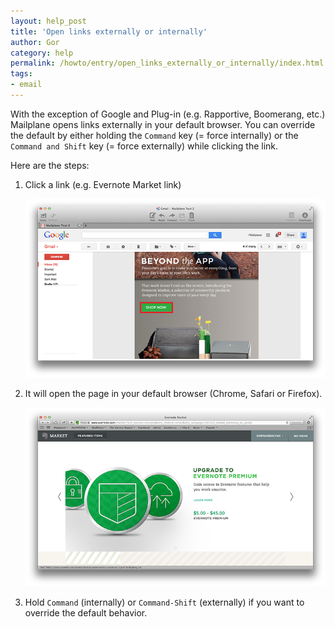 ```yaml
---
layout: help_post
title: 'Open links externally or internally'
author: Gor
category: help
permalink: /howto/entry/open_links_externally_or_internally/index.html
tags:
- email
---
```


With the exception of Google and Plug-in (e.g. Rapportive, Boomerang, etc.) Mailplane opens links externally in your default browser. You can override the default by either holding the `Command` key (= force internally) or the `Command and Shift` key (= force externally) while clicking the link.

Here are the steps:

1. Click a link (e.g. Evernote Market link)

	![screen1](/assets/howto/2013-11-14-open_links_externally_or_internally/screen1.png)

2. It will open the page in your default browser (Chrome, Safari or Firefox).

	![screen2](/assets/howto/2013-11-14-open_links_externally_or_internally/screen2.png)

3. Hold `Command` (internally) or `Command-Shift` (externally) if you want to override the default behavior.
